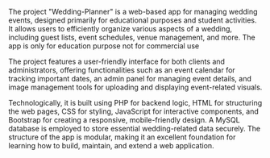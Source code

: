 The project "Wedding-Planner" is a web-based app for managing wedding events, designed primarily for educational purposes and student activities. It allows users to efficiently organize various aspects of a wedding, including guest lists, event schedules, venue management, and more. The app is only for education purpose not for commercial use

The project features a user-friendly interface for both clients and administrators, offering functionalities such as an event calendar for tracking important dates, an admin panel for managing event details, and image management tools for uploading and displaying event-related visuals.

Technologically, it is built using PHP for backend logic, HTML for structuring the web pages, CSS for styling, JavaScript for interactive components, and Bootstrap for creating a responsive, mobile-friendly design. A MySQL database is employed to store essential wedding-related data securely. The structure of the app is modular, making it an excellent foundation for learning how to build, maintain, and extend a web application. 

